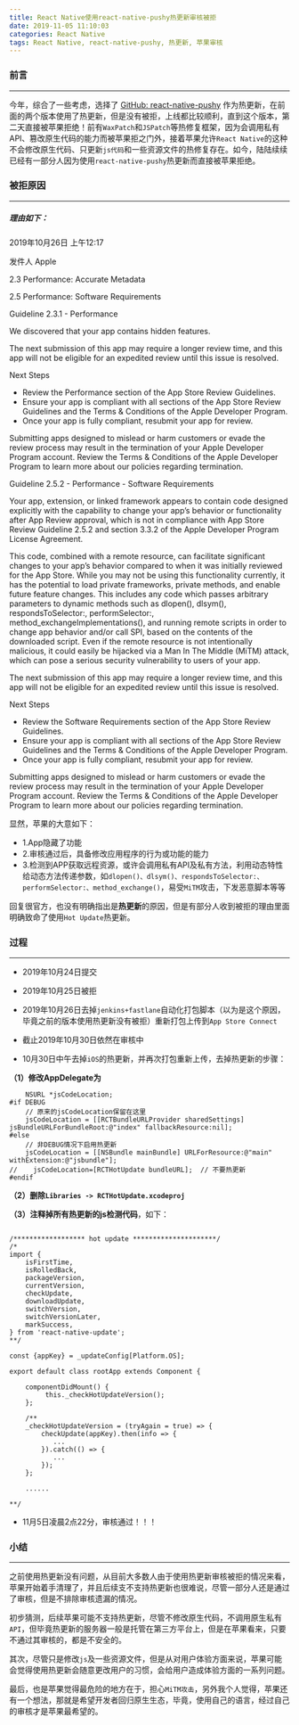 ```yaml
---
title: React Native使用react-native-pushy热更新审核被拒
date: 2019-11-05 11:10:03
categories: React Native
tags: React Native, react-native-pushy, 热更新, 苹果审核
---
```



### 前言

***

今年，综合了一些考虑，选择了 [GitHub: react-native-pushy](https://github.com/reactnativecn/react-native-pushy) 作为热更新，在前面的两个版本使用了热更新，但是没有被拒，上线都比较顺利，直到这个版本，第二天直接被苹果拒绝！前有`WaxPatch`和`JSPatch`等热修复框架，因为会调用私有API、篡改原生代码的能力而被苹果拒之门外，接着苹果允许`React Native`的这种不会修改原生代码、只更新`js代码`和一些资源文件的热修复存在。如今，陆陆续续已经有一部分人因为使用`react-native-pushy`热更新而直接被苹果拒绝。

### 被拒原因

****

##### 理由如下：

2019年10月26日 上午12:17

发件人 Apple

2.3 Performance: Accurate Metadata

2.5 Performance: Software Requirements

Guideline 2.3.1 - Performance


We discovered that your app contains hidden features.

The next submission of this app may require a longer review time, and this app will not be eligible for an expedited review until this issue is resolved.

Next Steps

- Review the Performance section of the App Store Review Guidelines.
- Ensure your app is compliant with all sections of the App Store Review Guidelines and the Terms & Conditions of the Apple Developer Program.
- Once your app is fully compliant, resubmit your app for review.

Submitting apps designed to mislead or harm customers or evade the review process may result in the termination of your Apple Developer Program account. Review the Terms & Conditions of the Apple Developer Program to learn more about our policies regarding termination.



Guideline 2.5.2 - Performance - Software Requirements


Your app, extension, or linked framework appears to contain code designed explicitly with the capability to change your app’s behavior or functionality after App Review approval, which is not in compliance with App Store Review Guideline 2.5.2 and section 3.3.2 of the Apple Developer Program License Agreement.

This code, combined with a remote resource, can facilitate significant changes to your app’s behavior compared to when it was initially reviewed for the App Store. While you may not be using this functionality currently, it has the potential to load private frameworks, private methods, and enable future feature changes. This includes any code which passes arbitrary parameters to dynamic methods such as dlopen(), dlsym(), respondsToSelector:, performSelector:, method_exchangeImplementations(), and running remote scripts in order to change app behavior and/or call SPI, based on the contents of the downloaded script. Even if the remote resource is not intentionally malicious, it could easily be hijacked via a Man In The Middle (MiTM) attack, which can pose a serious security vulnerability to users of your app.

The next submission of this app may require a longer review time, and this app will not be eligible for an expedited review until this issue is resolved.

Next Steps

- Review the Software Requirements section of the App Store Review Guidelines.
- Ensure your app is compliant with all sections of the App Store Review Guidelines and the Terms & Conditions of the Apple Developer Program.
- Once your app is fully compliant, resubmit your app for review.

Submitting apps designed to mislead or harm customers or evade the review process may result in the termination of your Apple Developer Program account. Review the Terms & Conditions of the Apple Developer Program to learn more about our policies regarding termination.


显然，苹果的大意如下：

- 1.App隐藏了功能
- 2.审核通过后，具备修改应用程序的行为或功能的能力
- 3.检测到APP获取远程资源，或许会调用私有API及私有方法，利用动态特性给动态方法传递参数，如`dlopen()、dlsym()、respondsToSelector:、performSelector:、method_exchange()`，易受`MiTM`攻击，下发恶意脚本等等

回复很官方，也没有明确指出是**热更新**的原因，但是有部分人收到被拒的理由里面明确致命了使用`Hot Update`热更新。

### 过程

---

- 2019年10月24日提交

- 2019年10月25日被拒

- 2019年10月26日去掉`jenkins+fastlane`自动化打包脚本（以为是这个原因，毕竟之前的版本使用热更新没有被拒）重新打包上传到`App Store Connect`

- 截止2019年10月30日依然在审核中

- 10月30日中午去掉`iOS`的热更新，并再次打包重新上传，去掉热更新的步骤：

**（1）修改AppDelegate为**

```
    NSURL *jsCodeLocation;
#if DEBUG
    // 原来的jsCodeLocation保留在这里
    jsCodeLocation = [[RCTBundleURLProvider sharedSettings] jsBundleURLForBundleRoot:@"index" fallbackResource:nil];
#else
    // 非DEBUG情况下启用热更新
    jsCodeLocation = [[NSBundle mainBundle] URLForResource:@"main" withExtension:@"jsbundle"];
//    jsCodeLocation=[RCTHotUpdate bundleURL];  // 不要热更新
#endif
```

**（2）删除`Libraries -> RCTHotUpdate.xcodeproj`**

**（3）注释掉所有热更新的js检测代码**，如下：

```

/****************** hot update *********************/
/*
import {
    isFirstTime,
    isRolledBack,
    packageVersion,
    currentVersion,
    checkUpdate,
    downloadUpdate,
    switchVersion,
    switchVersionLater,
    markSuccess,
} from 'react-native-update';
**/

const {appKey} = _updateConfig[Platform.OS];

export default class rootApp extends Component {

    componentDidMount() {
         this._checkHotUpdateVersion();
    };

    /**
    _checkHotUpdateVersion = (tryAgain = true) => {
        checkUpdate(appKey).then(info => {
           ...
        }).catch(() => {
           ...
        });
    };
	
	......

**/
```

- 11月5日凌晨2点22分，审核通过！！！

### 小结

---

之前使用热更新没有问题，从目前大多数人由于使用热更新审核被拒的情况来看，苹果开始着手清理了，并且后续支不支持热更新也很难说，尽管一部分人还是通过了审核，但是不排除审核遗漏的情况。

初步猜测，后续苹果可能不支持热更新，尽管不修改原生代码，不调用原生私有`API`，但毕竟热更新的服务器一般是托管在第三方平台上，但是在苹果看来，只要不通过其审核的，都是不安全的。

其次，尽管只是修改`js`及一些资源文件，但是从对用户体验方面来说，苹果可能会觉得使用热更新会随意更改用户的习惯，会给用户造成体验方面的一系列问题。

最后，也是苹果觉得最危险的地方在于，担心`MiTM攻击`，另外我个人觉得，苹果还有一个想法，那就是希望开发者回归原生生态，毕竟，使用自己的语言，经过自己的审核才是苹果最希望的。

